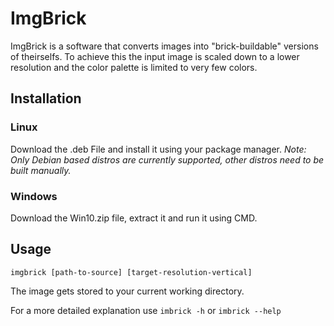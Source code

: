 # ImgBrick

ImgBrick is a software that converts images into "brick-buildable" versions of theirselfs.
To achieve this the input image is scaled down to a lower resolution and the color palette is limited to very few colors.

## Installation
### Linux
Download the .deb File and install it using your package manager.
*Note: Only Debian based distros are currently supported, other distros need to be built manually.*

### Windows
Download the Win10.zip file, extract it and run it using CMD.

## Usage
`imgbrick [path-to-source] [target-resolution-vertical]`

The image gets stored to your current working directory.

For a more detailed explanation use
`imbrick -h` or `imbrick --help`
